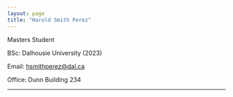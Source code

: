 ```yaml
---
layout: page
title: "Harold Smith Perez"
---
```


Masters Student

BSc: Dalhousie University (2023)

Email: hsmithperez@dal.ca

Office: Dunn Building 234

---
